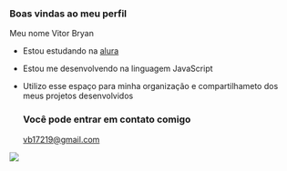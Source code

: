 ### Boas vindas ao meu perfil

Meu nome Vitor Bryan
- Estou estudando na [alura](https:wwww.alura.com.br)
- Estou me desenvolvendo na linguagem JavaScript
- Utilizo esse espaço para minha organização e compartilhameto dos meus projetos desenvolvidos

  ### Você pode entrar em contato comigo

  vb17219@gmail.com


![](https://media.tenor.com/3HFUzFAN9owAAAAM/%D1%88%D0%BA%D0%BE%D0%BB%D0%B0-school.gif)
